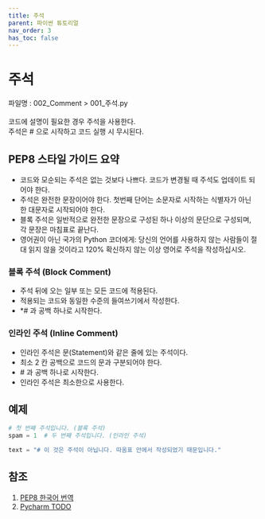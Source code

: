 ```yaml
---
title: 주석
parent: 파이썬 튜토리얼
nav_order: 3
has_toc: false
---
```


# 주석  
파일명 : 002_Comment > 001_주석.py<br><br>
코드에 설명이 필요한 경우 주석을 사용한다.  
주석은 # 으로 시작하고 코드 실행 시 무시된다.  

## PEP8 스타일 가이드 요약  
* 코드와 모순되는 주석은 없는 것보다 나쁘다. 코드가 변경될 때 주석도 업데이트 되어야 한다.
* 주석은 완전한 문장이어야 한다. 첫번째 단어는 소문자로 시작하는 식별자가 아닌 한 대문자로 시작되어야 한다.
* 블록 주석은 일반적으로 완전한 문장으로 구성된 하나 이상의 문단으로 구성되며, 각 문장은 마침표로 끝난다.
* 영어권이 아닌 국가의 Python 코더에게: 당신의 언어를 사용하지 않는 사람들이 절대 읽지 않을 것이라고 120% 확신하지 않는 이상 영어로 주석을 작성하십시오.

### 블록 주석 (Block Comment)  
* 주석 뒤에 오는 일부 또는 모든 코드에 적용된다.
* 적용되는 코드와 동일한 수준의 들여쓰기에서 작성한다.
* *\# 과 공백 하나로 시작한다.

### 인라인 주석 (Inline Comment)  
* 인라인 주석은 문(Statement)와 같은 줄에 있는 주석이다.
* 최소 2 칸 공백으로 코드의 문과 구분되어야 한다.
* \# 과 공백 하나로 시작한다.
* 인라인 주석은 최소한으로 사용한다.

## 예제  
```python
# 첫 번째 주석입니다. (블록 주석)
spam = 1  # 두 번째 주석입니다. (인라인 주석)

text = "# 이 것은 주석이 아닙니다. 따옴표 안에서 작성되었기 때문입니다."
```

## 참조  
1. [PEP8 한국어 번역](https://zerosheepmoo.github.io/pep8-in-korean/doc/comments.html)
2. [Pycharm TODO](https://www.jetbrains.com/help/pycharm/using-todo.html)